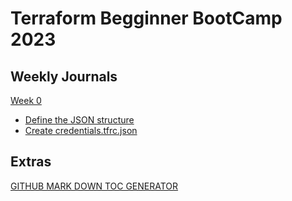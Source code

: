 # Terraform Begginner BootCamp 2023

## Weekly Journals

 [Week 0](journal)
- [Define the JSON structure](#define-the-json-structure-1)
- [Create credentials.tfrc.json](#create-credentialstfrcjson)

## Extras
[GITHUB MARK DOWN TOC GENERATOR](https://ecotrust-canada.github.io/markdown-toc/)
